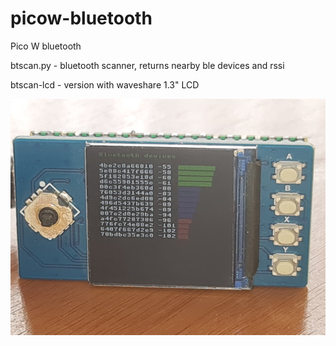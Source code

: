 # picow-bluetooth
Pico W bluetooth 


btscan.py - bluetooth scanner, returns nearby ble devices and rssi

btscan-lcd - version with waveshare 1.3" LCD

![](btscan.jpg)
